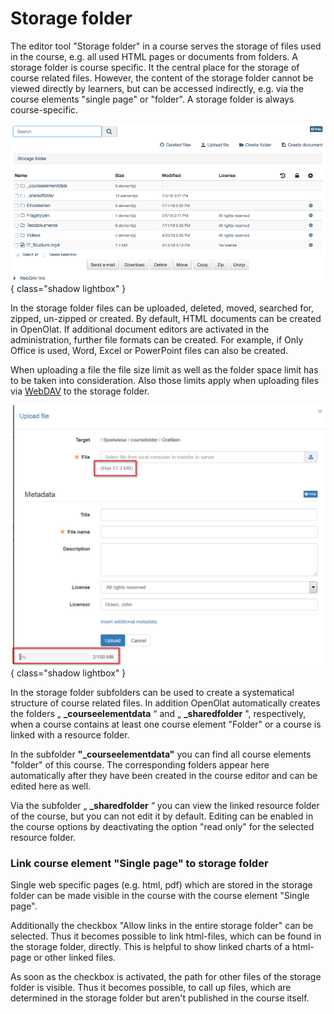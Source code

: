 # Storage folder

The editor tool "Storage folder" in a course serves the storage of files used in the course, e.g. all used HTML pages or documents from folders. A storage folder is course specific. It the central place for the storage of course related files. However, the content of the storage folder cannot be viewed directly by learners, but can be accessed indirectly, e.g. via the course elements "single page" or "folder". A storage folder is always course-specific.  

![Course storage folder](assets/Storagefolder_01.png){ class="shadow lightbox" }

In the storage folder files can be uploaded, deleted, moved, searched for, zipped, un-zipped or created. By default, HTML documents can be created in OpenOlat. If additional document editors are activated in the administration, further file formats can be created. For example, if Only Office is used, Word, Excel or PowerPoint files can also be created.

When uploading a file the file size limit as well as the folder space limit has to be taken into consideration. Also those limits apply when uploading files via [WebDAV](../supported_tech/Using_WebDAV.md) to the storage folder.

![File upload](assets/upload_file.png){ class="shadow lightbox" }

In the storage folder subfolders can be used to create a systematical structure of course related files. In addition OpenOlat automatically creates the folders „ **_courseelementdata** “ and „ **_sharedfolder** ", respectively, when a course contains at least one course element "Folder" or a course is linked with a resource folder.

In the subfolder **"_courseelementdata"** you can find all course elements "folder" of this course. The corresponding folders appear here automatically after they have been created in the course editor and can be edited here as well.

Via the subfolder „ **_sharedfolder** “ you can view the linked resource folder of the course, but you can not edit it by default. Editing can be enabled in the course options by deactivating the option "read only" for the selected resource folder.

### Link course element "Single page" to storage folder

Single web specific pages (e.g. html, pdf) which are stored in the storage folder can be made visible in the course with the course element "Single page".

Additionally the checkbox "Allow links in the entire storage folder" can be selected. Thus it becomes possible to link html-files, which can be found in the storage folder, directly. This is helpful to show linked charts of a html-page or other linked files.

As soon as the checkbox is activated, the path for other files of the storage folder is visible. Thus it becomes possible, to call up files, which are determined in the storage folder but aren't published in the course itself.
